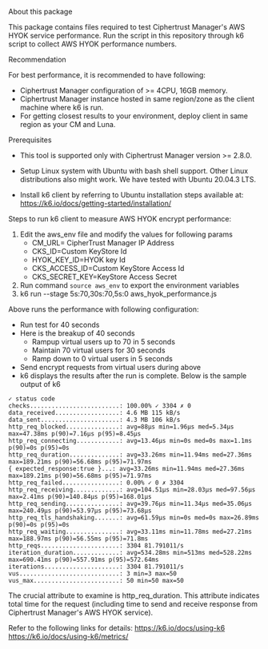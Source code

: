About this package

This package contains files required to test Ciphertrust Manager's AWS HYOK 
service performance. Run the script in this repository through k6 script to 
collect AWS HYOK performance numbers.

Recommendation

For best performance, it is recommended to have following:

* Ciphertrust Manager configuration of >= 4CPU, 16GB memory.
* Ciphertrust Manager instance hosted in same region/zone as the client machine where k6 is run.
* For getting closest results to your environment, deploy client in same 
  region as your CM and Luna.

Prerequisites
* This tool is supported only with Ciphertrust Manager version >= 2.8.0.
* Setup Linux system with Ubuntu with bash shell support. Other Linux 
  distributions also might work. We have tested with Ubuntu 20.04.3 LTS.

* Install k6 client by referring to Ubuntu installation steps available at: 
  https://k6.io/docs/getting-started/installation/

Steps to run k6 client to measure AWS HYOK encrypt performance:
1. Edit the aws_env file and modify the values for following params
   * CM_URL= CipherTrust Manager IP Address
   * CKS_ID=Custom KeyStore Id
   * HYOK_KEY_ID=HYOK key Id
   * CKS_ACCESS_ID=Custom KeyStore Access Id
   * CKS_SECRET_KEY=KeyStore Access Secret
2. Run command `source aws_env` to export the environment variables
3. k6 run --stage 5s:70,30s:70,5s:0 aws_hyok_performance.js

Above runs the performance with following configuration:
* Run test for 40 seconds
* Here is the breakup of 40 seconds
  * Rampup virtual users up to 70 in 5 seconds
  * Maintain 70 virtual users for 30 seconds
  * Ramp down to 0 virtual users in 5 seconds
* Send encrypt requests from virtual users during above
* k6 displays the results after the run is complete. Below is the sample output of k6
```
✓ status code
checks.........................: 100.00% ✓ 3304 ✗ 0 
data_received..................: 4.6 MB 115 kB/s 
data_sent......................: 4.3 MB 106 kB/s
http_req_blocked...............: avg=88µs min=1.96µs med=5.34µs max=47.38ms p(90)=7.16µs p(95)=8.45µs
http_req_connecting............: avg=13.46µs min=0s med=0s max=1.1ms p(90)=0s p(95)=0s
http_req_duration..............: avg=33.26ms min=11.94ms med=27.36ms max=189.21ms p(90)=56.68ms p(95)=71.97ms
{ expected_response:true }...: avg=33.26ms min=11.94ms med=27.36ms max=189.21ms p(90)=56.68ms p(95)=71.97ms
http_req_failed................: 0.00% ✓ 0 ✗ 3304
http_req_receiving.............: avg=104.51µs min=28.03µs med=97.56µs max=2.41ms p(90)=140.84µs p(95)=168.01µs
http_req_sending...............: avg=39.76µs min=11.34µs med=35.06µs max=240.49µs p(90)=53.97µs p(95)=73.68µs
http_req_tls_handshaking.......: avg=61.59µs min=0s med=0s max=26.89ms p(90)=0s p(95)=0s
http_req_waiting...............: avg=33.11ms min=11.78ms med=27.21ms max=188.97ms p(90)=56.55ms p(95)=71.8ms
http_reqs......................: 3304 81.791011/s
iteration_duration.............: avg=534.28ms min=513ms med=528.22ms max=690.41ms p(90)=557.91ms p(95)=572.64ms
iterations.....................: 3304 81.791011/s
vus............................: 3 min=3 max=50
vus_max........................: 50 min=50 max=50
```
The crucial attribute to examine is http_req_duration.
This attribute indicates total time for the request (including time to send and receive response from
Ciphertrust Manager's AWS HYOK service).

Refer to the following links for details:
https://k6.io/docs/using-k6
https://k6.io/docs/using-k6/metrics/